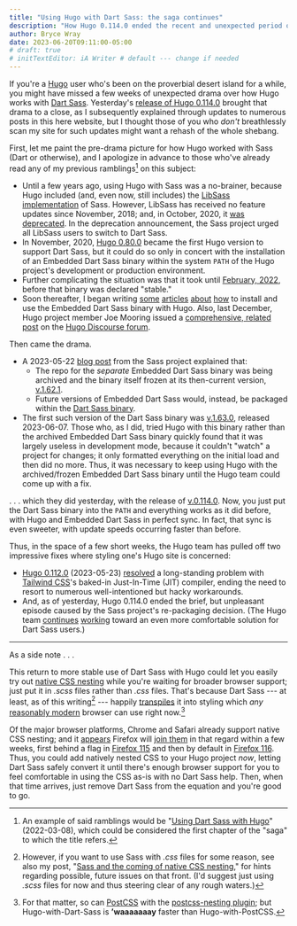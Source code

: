 ```yaml
---
title: "Using Hugo with Dart Sass: the saga continues"
description: "How Hugo 0.114.0 ended the recent and unexpected period of uncertainty over styling one’s website."
author: Bryce Wray
date: 2023-06-20T09:11:00-05:00
# draft: true
# initTextEditor: iA Writer # default --- change if needed
---
```


If you're a [Hugo](https://gohugo.io) user who's been on the proverbial desert island for a while, you might have missed a few weeks of unexpected drama over how Hugo works with [Dart Sass](https://sass-lang.com/dart-sass). Yesterday's [release of Hugo 0.114.0](https://github.com/gohugoio/hugo/releases/tag/v0.114.0) brought that drama to a close, as I subsequently explained through updates to numerous posts in this here website, but I thought those of you who *don't* breathlessly scan my site for such updates might want a rehash of the whole shebang.

<!--more-->

First, let me paint the pre-drama picture for how Hugo worked with Sass (Dart or otherwise), and I apologize in advance to those who've already read any of my previous ramblings[^ramblings] on this subject:

[^ramblings]: An example of said ramblings would be "[Using Dart Sass with Hugo](/posts/2022/03/using-dart-sass-hugo)" (<span class="nobrk">2022-03-08</span>), which could be considered the first chapter of the "saga" to which the title refers.

- Until a few years ago, using Hugo with Sass was a no-brainer, because Hugo included (and, even now, still includes) the [LibSass implementation](https://sass-lang.com/libsass) of Sass. However, LibSass has received no feature updates since November, 2018; and, in October, 2020, it [was deprecated](https://sass-lang.com/blog/libsass-is-deprecated). In the deprecation announcement, the Sass project urged all LibSass users to switch to Dart Sass.
- In November, 2020, [Hugo 0.80.0](https://github.com/gohugoio/hugo/releases/tag/v0.114.0) became the first Hugo version to support Dart Sass, but it could do so only in concert with the installation of an Embedded Dart Sass binary within the system `PATH` of the Hugo project's development or production environment.
- Further complicating the situation was that it took until [February, 2022](https://github.com/sass/dart-sass-embedded/releases/tag/1.49.5), before that binary was declared "stable."
- Soon thereafter, I began writing [some](/posts/2022/03/using-dart-sass-hugo-sequel/) [articles](/posts/2022/05/using-dart-sass-hugo-github-actions-edition/) [about](/posts/2022/05/using-dart-sass-hugo-nitty-gritty/) [how](/posts/2022/08/using-dart-sass-hugo-gitlab-edition/) to install and use the Embedded Dart Sass binary with Hugo. Also, last December, Hugo project member Joe Mooring issued a [comprehensive, related post](https://discourse.gohugo.io/t/using-the-dart-sass-transpiler/41878) on the [Hugo Discourse forum](https://discourse.gohugo.io).

Then came the drama.

- A 2023-05-22 [blog post](https://sass-lang.com/blog/rfc-embedded-protocol-2) from the Sass project explained that:
	- The repo for the *separate* Embedded Dart Sass binary was being archived and the binary itself frozen at its then-current version, [v.1.62.1](https://github.com/sass/dart-sass-embedded/releases/tag/1.62.1).
	- Future versions of Embedded Dart Sass would, instead, be packaged within the [Dart Sass binary](https://github.com/sass/dart-sass).
- The first such version of the Dart Sass binary was [v.1.63.0](https://github.com/sass/dart-sass/releases/tag/1.63.0), released <span class="nobrk">2023-06-07</span>. Those who, as I did, tried Hugo with this binary rather than the archived Embedded Dart Sass binary quickly found that it was largely useless in development mode, because it couldn't "watch" a project for changes; it only formatted everything on the initial load and then did no more. Thus, it was necessary to keep using Hugo with the archived/frozen Embedded Dart Sass binary until the Hugo team could come up with a fix.

. . . which they did yesterday, with the release of [v.0.114.0](https://github.com/gohugoio/hugo/releases/tag/v0.114.0). Now, you just put the Dart Sass binary into the `PATH` and everything works as it did before, with Hugo and Embedded Dart Sass in perfect sync. In fact, that sync is even sweeter, with update speeds occurring faster than before.

Thus, in the space of a few short weeks, the Hugo team has pulled off two impressive fixes where styling one's Hugo site is concerned:

- [Hugo 0.112.0](https://github.com/gohugoio/hugo/releases/tag/v0.112.0) (<span class="nobrk">2023-05-23</span>) [resolved](/posts/2023/06/hugo-tailwind-peace-at-last-maybe/) a long-standing problem with [Tailwind CSS](https://tailwindcss.com)'s baked-in Just-In-Time (JIT) compiler, ending the need to resort to numerous well-intentioned but hacky workarounds.
- And, as of yesterday, Hugo 0.114.0 ended the brief, but unpleasant episode caused by the Sass project's re-packaging decision. (The Hugo team [continues](https://github.com/gohugoio/hugo/issues/8299) [working](https://github.com/gohugoio/hugo/issues/10757) toward an even more comfortable solution for Dart Sass users.)

----

As a side note . . .

This return to more stable use of Dart Sass with Hugo could let you easily try out [native CSS nesting](https://drafts.csswg.org/css-nesting-1/) while you're waiting for broader browser support; just put it in *.scss* files rather than *.css* files. That's because Dart Sass --- at least, as of this writing[^SassCSSNesting] --- happily [transpiles](https://devopedia.org/transpiler) it into styling which *any* [reasonably modern](/posts/2022/06/ies-dead-jim/) browser can use right now.[^PostCSS]

[^SassCSSNesting]: However, if you want to use Sass with *.css* files for some reason, see also my post, "[Sass and the coming of native CSS nesting](/posts/2023/03/sass-coming-native-css-nesting/)," for hints regarding possible, future issues on that front. (I'd suggest just using *.scss* files for now and thus steering clear of any rough waters.)

[^PostCSS]: For that matter, so can [PostCSS](https://postcss.org) with the [postcss-nesting plugin](https://github.com/csstools/postcss-plugins/tree/main/plugins/postcss-nesting); but Hugo-with-Dart-Sass is **’waaaaaaay** faster than Hugo-with-PostCSS.

Of the major browser platforms, Chrome and Safari already support native CSS nesting; and it [appears](https://caniuse.com/css-nesting) Firefox will [join them](https://bugzilla.mozilla.org/show_bug.cgi?id=1648037) in that regard within a few weeks, first behind a flag in [Firefox 115](https://whattrainisitnow.com/release/?version=115) and then by default in [Firefox 116](https://whattrainisitnow.com/release/?version=116). Thus, you could add natively nested CSS to your Hugo project *now*, letting Dart Sass safely convert it until there's enough browser support for you to feel comfortable in using the CSS as-is with no Dart Sass help. Then, when that time arrives, just remove Dart Sass from the equation and you're good to go.
